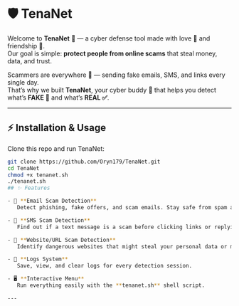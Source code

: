 # 🛡️ TenaNet  

Welcome to **TenaNet** 🚀 — a cyber defense tool made with love 💙 and friendship 🤝.  
Our goal is simple: **protect people from online scams** that steal money, data, and trust.  

Scammers are everywhere 👾 — sending fake emails, SMS, and links every single day.  
That’s why we built **TenaNet**, your cyber buddy 🤖 that helps you detect what’s **FAKE 🚫** and what’s **REAL ✅**.  

---
## ⚡ Installation & Usage  

Clone this repo and run TenaNet:  

```bash
git clone https://github.com/Oryn179/TenaNet.git
cd TenaNet
chmod +x tenanet.sh
./tenanet.sh
## ✨ Features  

- 📧 **Email Scam Detection**  
   Detect phishing, fake offers, and scam emails. Stay safe from spam attacks.  

- 📱 **SMS Scam Detection**  
   Find out if a text message is a scam before clicking links or replying.  

- 🔗 **Website/URL Scam Detection**  
   Identify dangerous websites that might steal your personal data or money.  

- 📜 **Logs System**  
   Save, view, and clear logs for every detection session.  

- 🖥️ **Interactive Menu**  
   Run everything easily with the **tenanet.sh** shell script.  

---
